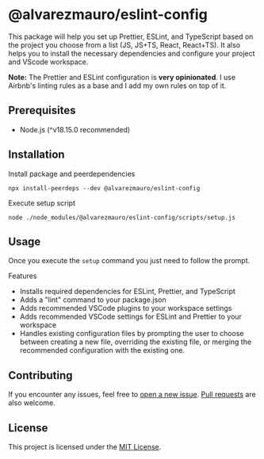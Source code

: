 # @alvarezmauro/eslint-config
This package will help you set up Prettier, ESLint, and TypeScript based on the project you choose from a list (JS, JS+TS, React, React+TS).
It also helps you to install the necessary dependencies and configure your project and VScode workspace.

**Note:** The Prettier and ESLint configuration is **very opinionated**. I use Airbnb's linting rules as a base and I add my own rules on top of it. 

## Prerequisites ##
- Node.js (^v18.15.0 recommended)

## Installation ##
Install package and peerdependencies
```
npx install-peerdeps --dev @alvarezmauro/eslint-config
```
Execute setup script
```
node ./node_modules/@alvarezmauro/eslint-config/scripts/setup.js
```

## Usage ##
Once you execute the `setup` command you just need to follow the prompt.


Features
- Installs required dependencies for ESLint, Prettier, and TypeScript
- Adds a "lint" command to your package.json
- Adds recommended VSCode plugins to your workspace settings
- Adds recommended VSCode settings for ESLint and Prettier to your workspace
- Handles existing configuration files by prompting the user to choose between creating a new file, overriding the existing file, or merging the recommended configuration with the existing one.

## Contributing ##
If you encounter any issues, feel free to [open a new issue](https://github.com/alvarezmauro/eslint-config/issues). [Pull requests](https://github.com/alvarezmauro/eslint-config/pulls) are also welcome.

## License ##
This project is licensed under the [MIT License](LICENSE).

